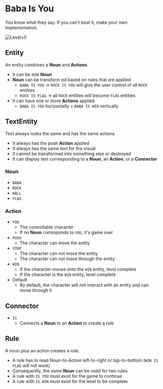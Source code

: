 # Baba Is You

You know what they say. If you can't beat it, make your own implementation.

![Level+0](https://user-images.githubusercontent.com/11951801/139968808-b0446696-92b4-4113-96bc-706e4310d934.png)

## Entity

An entity combines a **Noun** and **Actions**.

- It can be one **Noun**
- **Noun** can be transform
  ed based on rules that are applied
  - `BABA IS YOU` -> `ROCK IS YOU` will give the user control of all `ROCK` entities
  - `ROCK IS FLAG` -> all `ROCK` entities will become `FLAG` entities
- It can have one or more **Actions** applied
  - `BABA IS YOU` horizontally + `BABA IS WIN` vertically

## TextEntity

Text always looks the same and has the same actions.

- It always has the push **Action** applied
- It always has the same text for the visual
- It cannot be transformed into something else or destroyed
- It can display text corresponding to a **Noun**, an **Action**, or a **Connector**

### Noun

- `BABA`
- `ROCK`
- `WALL`
- `FLAG`

### Action

- `YOU`
  - The controllable character
  - If no **Noun** corresponds to `YOU`, it's game over
- `PUSH`
  - The character can move the entity
- `STOP`
  - The character can not move the entity
  - The character can not move through the entity
- `WIN`
  - If the character moves onto the `WIN` entity, level complete
  - If the character is the `WIN` entity, level complete
- Default
  - By default, the character will not interact with an entity and can move through it

## Connector

- `IS`
  - Connects a **Noun** to an **Action** to create a rule

## Rule

A noun plus an action creates a rule.

- A rule has to read Noun-to-Action left-to-right or top-to-bottom (`WIN IS FLAG` will not work)
- Consequently, the same **Noun** can be used for two rules
- A rule with `IS YOU` must exist for the game to continue
- A rule with `IS WIN` must exist for the level to be complete
